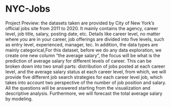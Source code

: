 # NYC-Jobs
Project Preview:    the datasets taken are provided by City of New York’s official jobs site from 2011 to 2020. It mainly contains the agency, career level, job title, salary, posting date, etc. Details like career level, no matter where you are in your career, job offerings are divided into five levels, such as entry level, experienced, manager, tec. In addition, the data types are mainly categorical,For this dataset, before we do any data exploration, we create one new column “the average salary”, the focus will be what is the prediction of average salary for different levels of career. This can be broken down into two small parts: distribution of jobs posted at each career level, and the average salary status at each career level, from which, we will provide five different job search strategies for each career level job, which takes into account two perspective of the number of job position and salary. All the questions will be answered starting from the visualization and descriptive analysis. Furthermore, we will forecast the total average salary by modeling.
